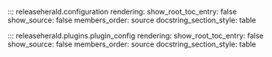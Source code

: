 ::: releaseherald.configuration
    rendering:
      show_root_toc_entry: false  
      show_source: false
      members_order: source
      docstring_section_style: table


::: releaseherald.plugins.plugin_config
    rendering:
      show_root_toc_entry: false
      show_source: false
      members_order: source
      docstring_section_style: table
